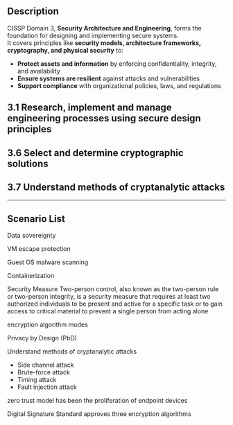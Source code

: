 ## Description  
CISSP Domain 3, **Security Architecture and Engineering**, forms the foundation for designing and implementing secure systems.  
It covers principles like **security models, architecture frameworks, cryptography, and physical security** to:  

- **Protect assets and information** by enforcing confidentiality, integrity, and availability  
- **Ensure systems are resilient** against attacks and vulnerabilities  
- **Support compliance** with organizational policies, laws, and regulations

## 3.1 Research, implement and manage engineering processes using secure design principles

## 3.6 Select and determine cryptographic solutions

## 3.7 Understand methods of cryptanalytic attacks

---

## Scenario List

Data sovereignty

VM escape protection

Guest OS malware scanning

Containerization

Security Measure
Two-person control, also known as the two-person rule or two-person integrity, is a security measure that requires at least two authorized individuals to be present and active for a specific task or to gain access to critical material to prevent a single person from acting alone


encryption algorithm modes

Privacy by Design (PbD) 


Understand methods of cryptanalytic attacks
- Side channel attack
- Brute-force attack
- Timing attack
- Fault injection attack


zero trust model has been the proliferation of endpoint devices


 Digital Signature Standard approves three encryption algorithms
